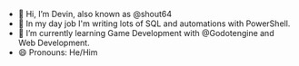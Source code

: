 - 👋 Hi, I’m Devin, also known as @shout64
- 🏢 In my day job I'm writing lots of SQL and automations with PowerShell. 
- 🌱 I’m currently learning Game Development with @Godotengine and Web Development.
- 😄 Pronouns: He/Him
<!--- 
- 💞️ I’m looking to collaborate on ...
- ⚡ Fun fact: ...
- 📫 How to reach me ... ---!>



<!---
shout64/shout64 is a ✨ special ✨ repository because its `README.md` (this file) appears on your GitHub profile.
You can click the Preview link to take a look at your changes.
--->

